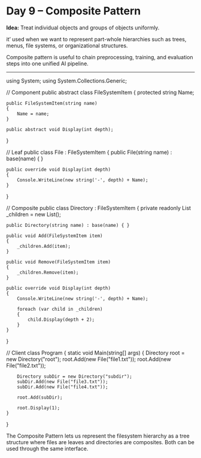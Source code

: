 
# Day 9 – Composite Pattern

**Idea:** Treat individual objects and groups of objects uniformly.  

it’ used when we want to represent part-whole hierarchies such as trees, menus, file systems, or organizational structures.

Composite pattern is useful to chain preprocessing, training, and evaluation steps into one unified AI pipeline.

----------------------------

using System;
using System.Collections.Generic;

// Component
public abstract class FileSystemItem
{
    protected string Name;

    public FileSystemItem(string name)
    {
        Name = name;
    }

    public abstract void Display(int depth);
}

// Leaf
public class File : FileSystemItem
{
    public File(string name) : base(name) { }

    public override void Display(int depth)
    {
        Console.WriteLine(new string('-', depth) + Name);
    }
}

// Composite
public class Directory : FileSystemItem
{
    private readonly List<FileSystemItem> _children = new List<FileSystemItem>();

    public Directory(string name) : base(name) { }

    public void Add(FileSystemItem item)
    {
        _children.Add(item);
    }

    public void Remove(FileSystemItem item)
    {
        _children.Remove(item);
    }

    public override void Display(int depth)
    {
        Console.WriteLine(new string('-', depth) + Name);

        foreach (var child in _children)
        {
            child.Display(depth + 2);
        }
    }
}

// Client
class Program
{
    static void Main(string[] args)
    {
        Directory root = new Directory("root");
        root.Add(new File("file1.txt"));
        root.Add(new File("file2.txt"));

        Directory subDir = new Directory("subdir");
        subDir.Add(new File("file3.txt"));
        subDir.Add(new File("file4.txt"));

        root.Add(subDir);

        root.Display(1);
    }
}

The Composite Pattern lets us represent the filesystem hierarchy as a tree structure where files are leaves and directories are composites. Both can be used through the same interface.


